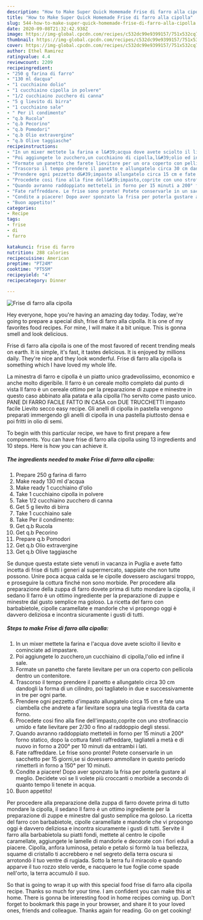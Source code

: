 ```yaml
---
description: "How to Make Super Quick Homemade Frise di farro alla cipolla"
title: "How to Make Super Quick Homemade Frise di farro alla cipolla"
slug: 544-how-to-make-super-quick-homemade-frise-di-farro-alla-cipolla
date: 2020-09-08T21:32:42.938Z
image: https://img-global.cpcdn.com/recipes/c532dc99e9399157/751x532cq70/frise-di-farro-alla-cipolla-recipe-main-photo.jpg
thumbnail: https://img-global.cpcdn.com/recipes/c532dc99e9399157/751x532cq70/frise-di-farro-alla-cipolla-recipe-main-photo.jpg
cover: https://img-global.cpcdn.com/recipes/c532dc99e9399157/751x532cq70/frise-di-farro-alla-cipolla-recipe-main-photo.jpg
author: Ethel Ramirez
ratingvalue: 4.4
reviewcount: 2209
recipeingredient:
- "250 g farina di farro"
- "130 ml dacqua"
- "1 cucchiaino dolio"
- "1 cucchiaino cipolla in polvere"
- "1/2 cucchiaino zucchero di canna"
- "5 g lievito di birra"
- "1 cucchiaino sale"
- " Per il condimento"
- "q.b Rucola"
- "q.b Pecorino"
- "q.b Pomodori"
- "q.b Olio extravergine"
- "q.b Olive taggiasche"
recipeinstructions:
- "In un mixer mettete la farina e l&#39;acqua dove avete sciolto il lievito e cominciate ad impastare."
- "Poi aggiungete lo zucchero,un cucchiaino di cipolla,l&#39;olio ed infine il sale."
- "Formate un panetto che farete lievitare per un ora coperto con pellicola dentro un contenitore."
- "Trascorso il tempo prendere il panetto e allungatelo circa 30 cm dandogli la forma di un cilindro, poi tagliatelo in due e successivamente in tre per ogni parte."
- "Prendere ogni pezzetto d&#39;impasto allungatelo circa 15 cm e fate una ciambella che andrete a far lievitare sopra una teglia rivestita da carta forno."
- "Procedete cosi fino alla fine dell&#39;impasto,coprite con uno strofinaccio umido e fate lievitare per 2/30 o fino al raddoppio degli stessi."
- "Quando avranno raddoppiato metteteli in forno per 15 minuti a 200° forno statico, dopo la cottura fateli raffreddare, tagliateli a metà e di nuovo in forno a 200° per 10 minuti da entrambi i lati."
- "Fate raffreddare. Le frise sono pronte! Potete conservarle in un sacchetto per 15 giorni,se si dovessero ammollare in questo periodo rimetterli in forno a 150° per 10 minuti."
- "Condite a piacere! Dopo aver sponzato la frisa per poterla gustare al meglio. Decidete voi se li volete più croccanti o morbide a secondo di quanto tempo li tenete in acqua."
- "Buon appetito!"
categories:
- Recipe
tags:
- frise
- di
- farro

katakunci: frise di farro 
nutrition: 288 calories
recipecuisine: American
preptime: "PT24M"
cooktime: "PT55M"
recipeyield: "4"
recipecategory: Dinner

---
```



![Frise di farro alla cipolla](https://img-global.cpcdn.com/recipes/c532dc99e9399157/751x532cq70/frise-di-farro-alla-cipolla-recipe-main-photo.jpg)

Hey everyone, hope you're having an amazing day today. Today, we're going to prepare a special dish, frise di farro alla cipolla. It is one of my favorites food recipes. For mine, I will make it a bit unique. This is gonna smell and look delicious.

Frise di farro alla cipolla is one of the most favored of recent trending meals on earth. It is simple, it's fast, it tastes delicious. It is enjoyed by millions daily. They're nice and they look wonderful. Frise di farro alla cipolla is something which I have loved my whole life.

La minestra di farro e cipolla è un piatto unico gradevolissimo, economico e anche molto digeribile. Il farro è un cereale molto completo dal punto di vista Il farro è un cereale ottimo per la preparazione di zuppe e minestre in questo caso abbinato alla patata e alla cipolla l&#39;ho servito come pasto unico. PANE DI FARRO FACILE FATTO IN CASA con DUE TRUCCHETTI impasto facile Lievito secco easy recipe. Gli anelli di cipolla in pastella vengono preparati immergendo gli anelli di cipolla in una pastella piuttosto densa e poi fritti in olio di semi.


To begin with this particular recipe, we have to first prepare a few components. You can have frise di farro alla cipolla using 13 ingredients and 10 steps. Here is how you can achieve it.

<!--inarticleads1-->

##### The ingredients needed to make Frise di farro alla cipolla:

1. Prepare 250 g farina di farro
1. Make ready 130 ml d&#39;acqua
1. Make ready 1 cucchiaino d&#39;olio
1. Take 1 cucchiaino cipolla in polvere
1. Take 1/2 cucchiaino zucchero di canna
1. Get 5 g lievito di birra
1. Take 1 cucchiaino sale
1. Take  Per il condimento:
1. Get q.b Rucola
1. Get q.b Pecorino
1. Prepare q.b Pomodori
1. Get q.b Olio extravergine
1. Get q.b Olive taggiasche


Se dunque questa estate siete venuti in vacanza in Puglia e avete fatto incetta di frise di tutti i generi al supermercato, sappiate che non tutte possono. Unire poca acqua calda se le cipolle dovessero asciugarsi troppo, e proseguire la cottura finché non sono morbide. Per procedere alla preparazione della zuppa di farro dovete prima di tutto mondare la cipolla, il sedano Il farro è un ottimo ingrediente per la preparazione di zuppe e minestre dal gusto semplice ma goloso. La ricetta del farro con barbabietole, cipolle caramellate e mandorle che vi propongo oggi è davvero deliziosa e incontra sicuramente i gusti di tutti. 

<!--inarticleads2-->

##### Steps to make Frise di farro alla cipolla:

1. In un mixer mettete la farina e l&#39;acqua dove avete sciolto il lievito e cominciate ad impastare.
1. Poi aggiungete lo zucchero,un cucchiaino di cipolla,l&#39;olio ed infine il sale.
1. Formate un panetto che farete lievitare per un ora coperto con pellicola dentro un contenitore.
1. Trascorso il tempo prendere il panetto e allungatelo circa 30 cm dandogli la forma di un cilindro, poi tagliatelo in due e successivamente in tre per ogni parte.
1. Prendere ogni pezzetto d&#39;impasto allungatelo circa 15 cm e fate una ciambella che andrete a far lievitare sopra una teglia rivestita da carta forno.
1. Procedete cosi fino alla fine dell&#39;impasto,coprite con uno strofinaccio umido e fate lievitare per 2/30 o fino al raddoppio degli stessi.
1. Quando avranno raddoppiato metteteli in forno per 15 minuti a 200° forno statico, dopo la cottura fateli raffreddare, tagliateli a metà e di nuovo in forno a 200° per 10 minuti da entrambi i lati.
1. Fate raffreddare. Le frise sono pronte! Potete conservarle in un sacchetto per 15 giorni,se si dovessero ammollare in questo periodo rimetterli in forno a 150° per 10 minuti.
1. Condite a piacere! Dopo aver sponzato la frisa per poterla gustare al meglio. Decidete voi se li volete più croccanti o morbide a secondo di quanto tempo li tenete in acqua.
1. Buon appetito!


Per procedere alla preparazione della zuppa di farro dovete prima di tutto mondare la cipolla, il sedano Il farro è un ottimo ingrediente per la preparazione di zuppe e minestre dal gusto semplice ma goloso. La ricetta del farro con barbabietole, cipolle caramellate e mandorle che vi propongo oggi è davvero deliziosa e incontra sicuramente i gusti di tutti. Servite il farro alla barbabietola su piatti fondi, mettete al centro le cipolle caramellate, aggiungete le lamelle di mandorle e decorate con i fiori eduli a piacere. Cipolla, anfora luminosa, petalo e petalo si formò la tua bellezza, squame di cristallo ti accrebbero e nel segreto della terra oscura si arrotondò il tuo ventre di rugiada. Sotto la terra fu il miracolo e quando apparve il tuo rozzo stelo verde, e nacquero le tue foglie come spade nell&#39;orto, la terra accumulò il suo. 

So that is going to wrap it up with this special food frise di farro alla cipolla recipe. Thanks so much for your time. I am confident you can make this at home. There is gonna be interesting food in home recipes coming up. Don't forget to bookmark this page in your browser, and share it to your loved ones, friends and colleague. Thanks again for reading. Go on get cooking!
